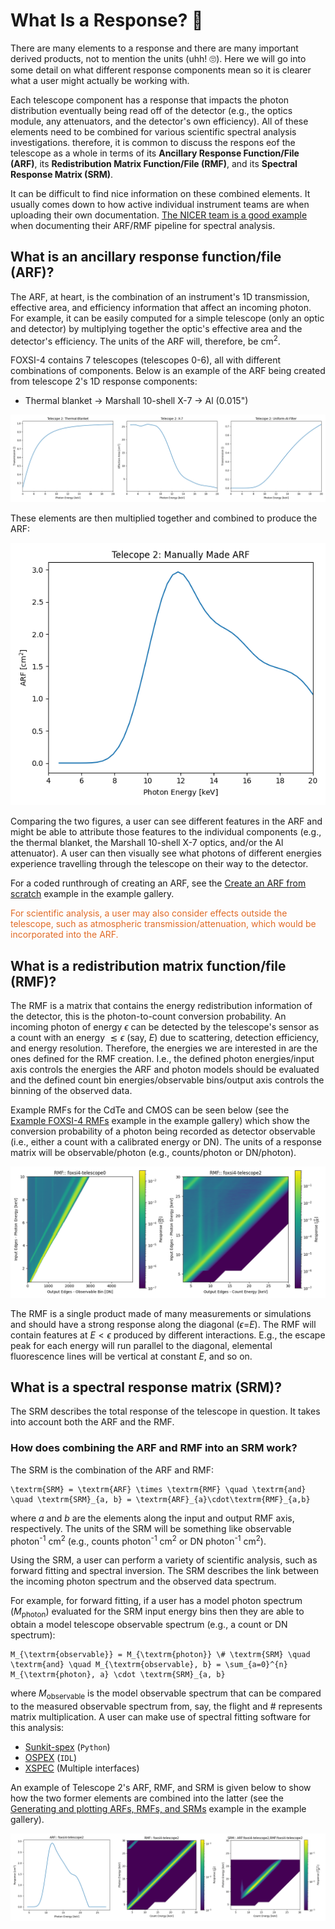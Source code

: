 # What Is a Response? <span>&#129418;</span>

There are many elements to a response and there are many important derived products, not to mention the units (uhh! <span>&#128580;</span>). Here we will go into some detail on what different response components mean so it is clearer what a user might actually be working with.

Each telescope component has a response that impacts the photon distribution eventually being read off of the detector (e.g., the optics module, any attenuators, and the detector's own efficiency). All of these elements need to be combined for various scientific spectral analysis investigations. therefore, it is common to discuss the respons eof the telescope as a whole in terms of its **Ancillary Response Function/File (ARF)**, its **Redistribution Matrix Function/File (RMF)**, and its **Spectral Response Matrix (SRM)**.

It can be difficult to find nice information on these combined elements. It usually comes down to how active individual instrument teams are when uploading their own documentation. [The NICER team is a good example](https://heasarc.gsfc.nasa.gov/docs/nicer/analysis_threads/arf-rmf/#:~:text=Introduction) when documenting their ARF/RMF pipeline for spectral analysis.

## What is an ancillary response function/file (ARF)?

The ARF, at heart, is the combination of an instrument's 1D transmission, effective area, and efficiency information that affect an incoming photon. For example, it can be easily computed for a simple telescope (only an optic and detector) by multiplying together the optic's effective area and the detector's efficiency. The units of the ARF will, therefore, be cm<sup>2</sup>.

FOXSI-4 contains 7 telescopes (telescopes 0-6), all with different combinations of components. Below is an example of the ARF being created from telescope 2's 1D response components:

- Thermal blanket -> Marshall 10-shell X-7 -> Al (0.015")

![FOXSI-4-telescope2-1D-elements](../response_tools/assets/arf_components_tel2.png "FOXSI-4 telescope 2 ARF make-up.")

These elements are then multiplied together and combined to produce the ARF:

![FOXSI-4-telescope2-1D-ARF](../response_tools/assets/arf_manual_tel2.png "FOXSI-4 telescope 2 ARF.")

Comparing the two figures, a user can see different features in the ARF and might be able to attribute those features to the individual components (e.g., the thermal blanket, the Marshall 10-shell X-7 optics, and/or the Al attenuator). A user can then visually see what photons of different energies experience travelling through the telescope on their way to the detector.

For a coded runthrough of creating an ARF, see the [Create an ARF from scratch](https://foxsi.github.io/response-tools/auto_examples/plot_arf_from_scratch.html#sphx-glr-auto-examples-plot-arf-from-scratch-py) example in the example gallery.

<span style="color:#e16b27">For scientific analysis, a user may also consider effects outside the telescope, such as atmospheric transmission/attenuation, which would be incorporated into the ARF.</span>

## What is a redistribution matrix function/file (RMF)?

The RMF is a matrix that contains the energy redistribution information of the detector, this is the photon-to-count conversion probability. An incoming photon of energy $\epsilon$ can be detected by the telescope's sensor as a count with an energy $\lesssim\epsilon$ (say, $E$) due to scattering, detection efficiency, and energy resolution. Therefore, the energies we are interested in are the ones defined for the RMF creation. I.e., the defined photon energies/input axis controls the energies the ARF and photon models should be evaluated and the defined count bin energies/observable bins/output axis controls the binning of the observed data.

Example RMFs for the CdTe and CMOS can be seen below (see the [Example FOXSI-4 RMFs](https://foxsi.github.io/response-tools/auto_examples/plot_rmf_examples.html#sphx-glr-auto-examples-plot-rmf-examples-py) example in the example gallery) which show the conversion probability of a photon being recorded as detector observable (i.e., either a count with a calibrated energy or DN). The units of a response matrix will be observable/photon (e.g., counts/photon or DN/photon).

![FOXSI-4-telescope0-and-2-2D-RMF](../response_tools/assets/tel0_and_2_rmf.png "FOXSI-4 telescope 0 and 2 RMF.")

The RMF is a single product made of many measurements or simulations and should have a strong response along the diagonal ($\epsilon$=$E$). The RMF will contain features at $E<\epsilon$ produced by different interactions. E.g., the escape peak for each energy will run parallel to the diagonal, elemental fluorescence lines will be vertical at constant $E$, and so on.

## What is a spectral response matrix (SRM)?

The SRM describes the total response of the telescope in question. It takes into account both the ARF and the RMF.

### How does combining the ARF and RMF into an SRM work?

The SRM is the combination of the ARF and RMF:

```{math}
\textrm{SRM} = \textrm{ARF} \times \textrm{RMF} \quad \textrm{and} \quad \textrm{SRM}_{a, b} = \textrm{ARF}_{a}\cdot\textrm{RMF}_{a,b}
```

where $a$ and $b$ are the elements along the input and output RMF axis, respectively. The units of the SRM will be something like observable photon<sup>-1</sup> cm<sup>2</sup> (e.g., counts photon<sup>-1</sup> cm<sup>2</sup> or DN photon<sup>-1</sup> cm<sup>2</sup>).

Using the SRM, a user can perform a variety of scientific analysis, such as forward fitting and spectral inversion. The SRM describes the link between the incoming photon spectrum and the observed data spectrum.

For example, for forward fitting, if a user has a model photon spectrum ($M_{\textrm{photon}}$) evaluated for the SRM input energy bins then they are able to obtain a model telescope observable spectrum (e.g., a count or DN spectrum):

```{math}
M_{\textrm{observable}} = M_{\textrm{photon}} \# \textrm{SRM} \quad \textrm{and} \quad M_{\textrm{observable}, b} = \sum_{a=0}^{n} M_{\textrm{photon}, a} \cdot \textrm{SRM}_{a, b}
```

where $M_{\textrm{observable}}$ is the model observable spectrum that can be compared to the measured observable spectrum from, say, the flight and $\#$ represents matrix multiplication. A user can make use of spectral fitting software for this analysis:

- [Sunkit-spex](https://github.com/sunpy/sunkit-spex) (`Python`)
- [OSPEX](https://hesperia.gsfc.nasa.gov/ssw/packages/spex/doc/ospex_explanation.htm) (`IDL`)
- [XSPEC](https://heasarc.gsfc.nasa.gov/docs/software/xspec/) (Multiple interfaces)

An example of Telescope 2's ARF, RMF, and SRM is given below to show how the two former elements are combined into the latter (see the [Generating and plotting ARFs, RMFs, and SRMs](https://foxsi.github.io/response-tools/auto_examples/plot_arf_rmf_srm.html#sphx-glr-auto-examples-plot-arf-rmf-srm-py) example in the example gallery).

![FOXSI-4-telescope-2-ARF-RMF-SRM](../response_tools/assets/tel2_arf_rmf_srm.png "FOXSI-4 telescope 2 ARF, RMF, and SRM.")

